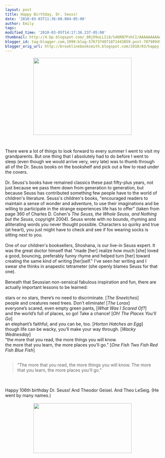 ```yaml
---
layout: post
title: Happy Birthday, Dr. Seuss!
date: '2010-03-03T11:36:00.004-05:00'
author: Emily
tags: 
modified_time: '2010-03-05T14:17:36.237-05:00'
thumbnail: http://4.bp.blogspot.com/_88jO9uLLIi8/S46RN7PshCI/AAAAAAAAAAc/eVTG8od1PU8/s72-c/drseuss.jpg
blogger_id: tag:blogger.com,1999:blog-5767374071871443859.post-7079894561492364588
blogger_orig_url: http://brooklinebooksmith.blogspot.com/2010/03/happy-birthday-dr-seuss.html
---
```


<a onblur="try {parent.deselectBloggerImageGracefully();} catch(e) {}" href="http://4.bp.blogspot.com/_88jO9uLLIi8/S46RN7PshCI/AAAAAAAAAAc/eVTG8od1PU8/s1600-h/drseuss.jpg"><img style="margin: 0px auto 10px; display: block; text-align: center; cursor: pointer; width: 320px; height: 250px;" src="http://4.bp.blogspot.com/_88jO9uLLIi8/S46RN7PshCI/AAAAAAAAAAc/eVTG8od1PU8/s320/drseuss.jpg" alt="" id="BLOGGER_PHOTO_ID_5444448667965359138" border="0" /></a><br /><br />There were a lot of things to look forward to every summer I went to visit my grandparents.  But one thing that I absolutely had to do before I went to sleep (even though we would arrive very, very late) was to thumb through all of the Dr. Seuss books on the bookshelf and pick out a few to read under the covers.<br /><br />Dr. Seuss's books have remained classics these past fifty-plus years, not just because we pass them down from generation to generation, but because Seuss has contributed something few people have to the world of children's literature.  Seuss's children's books, "encouraged readers to maintain a sense of wonder and adventure, to use their imaginations and be willing to participate in the strange experiences life has to offer" (taken from page 360 of Charles D. Cohen's <span style="font-style: italic;">The Seuss, the Whole Seuss, and Nothing but the Seuss</span>, copyright 2004).  Seuss wrote with no bounds, rhyming and alliterating words you never thought possible.  Characters so quirky and true (at heart), you just might have to check and see if fox wearing socks is sitting next to you.<br /><br />One of our children's booksellers, Shoshana, is our live-in Seuss expert.  It was the great doctor himself that "made [her] realize how much [she] loved a good, bouncing, preferably funny rhyme and helped turn [her] toward creating the same kind of writing [her]self."  I've seen her writing and I swear she thinks in anapestic tetrameter (she openly blames Seuss for that one).<br /><br />Beneath that Seussian non-sensical fabulous inspiration and fun, there are actually important lessons to be learned:<br /><br />stars or no stars, there’s no need to discriminate.        [<span style="font-style: italic;">The Sneetches</span>]<br />people and creatures need trees. Don’t eliminate!        [<span style="font-style: italic;">The Lorax</span>]<br />everyone’s scared, even empty green pants,                [<span style="font-style: italic;">What Was I Scared Of?</span>]<br />and the world’s full of places, so go! Take a chance!        [<span style="font-style: italic;">Oh! The Places You'll Go</span>]<br />an elephant’s faithful, and you can be, too.                    [<span style="font-style: italic;">Horton Hatches an Egg</span>]<br />though life can be wacky, you’ll make your way through.    [<span style="font-style: italic;">Wacky Wednesday</span>]<br />“the more that you read, the more things you will know.<br />the more that you learn, the more places you'll go.”        [<span style="font-style: italic;">One Fish Two Fish Red Fish Blue Fish</span>]<br /><br /><blockquote>“The more that you read, the more things you will know. The more that you learn, the more places you'll go.”</blockquote><br /><br />Happy 106th birthday Dr. Seuss!  And Theodor Geisel.   And Theo LeSeig. (He went by many names.)<br /><br /><a onblur="try {parent.deselectBloggerImageGracefully();} catch(e) {}" href="http://1.bp.blogspot.com/_88jO9uLLIi8/S46RT5TpWgI/AAAAAAAAAAk/KLbYGnOko1U/s1600-h/dr-suess-books-chromatically-arranged.jpg"><img style="margin: 0px auto 10px; display: block; text-align: center; cursor: pointer; width: 320px; height: 162px;" src="http://1.bp.blogspot.com/_88jO9uLLIi8/S46RT5TpWgI/AAAAAAAAAAk/KLbYGnOko1U/s320/dr-suess-books-chromatically-arranged.jpg" alt="" id="BLOGGER_PHOTO_ID_5444448770524273154" border="0" /></a>